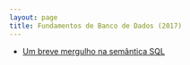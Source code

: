 ```yaml
---
layout: page
title: Fundamentos de Banco de Dados (2017)
---
```


* [Um breve mergulho na semântica SQL](sql)
